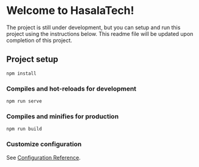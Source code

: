 # Welcome to HasalaTech!

The project is still under development, but you can setup and run this project using the instructions below. This readme file will be updated upon completion of this project.

## Project setup
```
npm install
```

### Compiles and hot-reloads for development
```
npm run serve
```

### Compiles and minifies for production
```
npm run build
```

### Customize configuration
See [Configuration Reference](https://cli.vuejs.org/config/).
